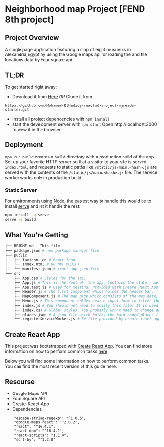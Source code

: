 # Neighborhood map Project [FEND 8th project]

## Project Overview

A single page application featuring a map  of eight musuems in Alexandria,Egypt
by using the Google maps api for loading the and the locations data by Four square api.

## TL;DR

To get started right away:

* Download it from [Here](https://github.com/Mohamed-ElHadidy/reactnd-project-myreads-starter/archive/master.zip) *OR* Clone it from 

```
https://github.com/Mohamed-ElHadidy/reactnd-project-myreads-starter.git
 ```

* install all project dependencies with `npm install`
* start the development server with `npm start`
Open http://localhost:3000 to view it in the browser.


## Deployment

`npm run build` creates a `build` directory with a production build of the app. Set up your favorite HTTP server so that a visitor to your site is served `index.html`, and requests to static paths like `/static/js/main.<hash>.js` are served with the contents of the `/static/js/main.<hash>.js` file.
The service worker works only in production build.

### Static Server

For environments using [Node](https://nodejs.org/), the easiest way to handle this would be to install [serve](https://github.com/zeit/serve) and let it handle the rest:

```sh
npm install -g serve
serve -s build
```


## What You're Getting
```bash
├── README.md - This file.
├── package.json # npm package manager file.
├── public
│   ├── favicon.ico # React Icon.
│   └── index.html # DO NOT MODIFY
│   └── manifest.json # react app json file
└── src
    ├── App.css # Styles for the app.
    ├── App.js # This is the root of  the app. Contains the state , methods that manage the app functionality.
    ├── App.test.js # Used for testing. Provided with Create React App.
    ├── Header.js # The first component which holdes the header bar. 
    ├── MapComponent.js # The map page which consists of the map data, markers, infoWindow.
    ├── Menu.js # This component holdes search input form to filter the places list.
    ├── index.js # You should not need to modify this file. It is used for DOM rendering only.
    ├── index.css # Global styles. You probably won't need to change anything here.
    ├── places.json # A json file which holdes the hard coded places (it's not used now)
    └── registerServiceWorker.js # SW file provided by create-react-app to serve assets from local cache.
```

## Create React App

This project was bootstrapped with [Create React App](https://github.com/facebookincubator/create-react-app). You can find more information on how to perform common tasks [here](https://github.com/facebookincubator/create-react-app/blob/master/packages/react-scripts/template/README.md).

Below you will find some information on how to perform common tasks.<br>
You can find the most recent version of this guide [here](https://github.com/facebookincubator/create-react-app/blob/master/packages/react-scripts/template/README.md).

## Resourse

* Google Maps API
* Four Square API
* Create-React-App
* Dependencies: 
```
    "escape-string-regexp": "^1.0.5",
    "google-maps-react": "^2.0.2",
    "react": "^16.4.1",
    "react-dom": "^16.4.1",
    "react-scripts": "1.1.4",
    "sort-by": "^1.2.0"
  ```
